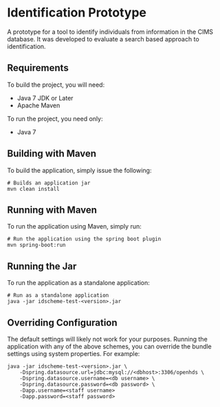 # Identification Prototype

A prototype for a tool to identify individuals from information in the CIMS
database. It was developed to evaluate a search based approach to
identification.

## Requirements

To build the project, you will need:

  * Java 7 JDK or Later
  * Apache Maven

To run the project, you need only:

  * Java 7

## Building with Maven

To build the application, simply issue the following:

```
# Builds an application jar
mvn clean install
```

## Running with Maven

To run the application using Maven, simply run:

```
# Run the application using the spring boot plugin
mvn spring-boot:run
```

## Running the Jar

To run the application as a standalone application:

```
# Run as a standalone application
java -jar idscheme-test-<version>.jar
```

## Overriding Configuration

The default settings will likely not work for your purposes. Running the
application with any of the above schemes, you can override the bundle settings
using system properties. For example:

```
java -jar idscheme-test-<version>.jar \
    -Dspring.datasource.url=jdbc:mysql://<dbhost>:3306/openhds \
    -Dspring.datasource.username=<db username> \
    -Dspring.datasource.password=<db password> \
    -Dapp.username=<staff username>
    -Dapp.password=<staff password>
```

